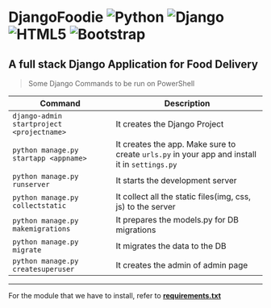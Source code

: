 # DjangoFoodie ![Python](https://img.shields.io/badge/python-3670A0?style=for-the-badge&logo=python&logoColor=ffdd54) ![Django](https://img.shields.io/badge/django-%23092E20.svg?style=for-the-badge&logo=django&logoColor=white) ![HTML5](https://img.shields.io/badge/html5-%23E34F26.svg?style=for-the-badge&logo=html5&logoColor=white) ![Bootstrap](https://img.shields.io/badge/bootstrap-%23563D7C.svg?style=for-the-badge&logo=bootstrap&logoColor=white)

## A full stack Django Application for Food Delivery

> Some Django Commands to be run on PowerShell

| Command | Description |
|---------|-------------|
| `django-admin startproject <projectname>`| It creates the Django Project|
| `python manage.py startapp <appname>`| It creates the app. Make sure to create `urls.py` in your app and install it in `settings.py`|
| `python manage.py runserver`| It starts the development server|
| `python manage.py collectstatic`| It collect all the static files(img, css, js) to the server|
| `python manage.py makemigrations`| It prepares the models.py for DB migrations|
| `python manage.py migrate`| It migrates the data to the DB|
| `python manage.py createsuperuser`| It creates the admin of admin page|

---

For the module that we have to install, refer to **[requirements.txt](https://github.com/pranavarora1895/DjangoFoodie/blob/main/requirements.txt)**
